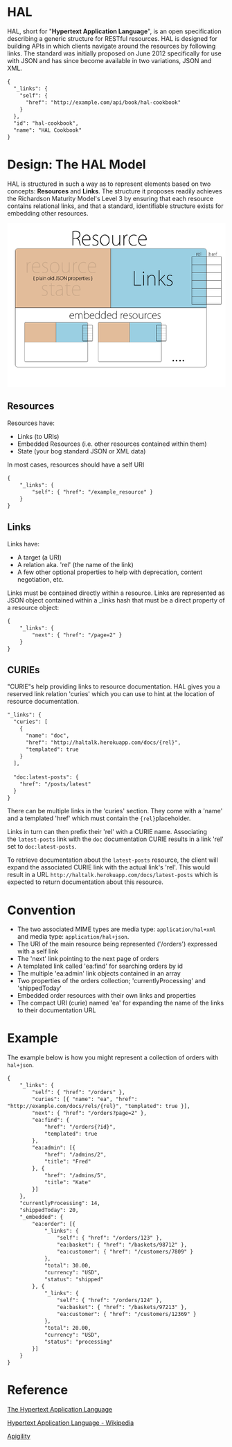# HAL

HAL, short for "**Hypertext Application Language**", is an open specification describing a generic structure for RESTful resources. HAL is designed for building APIs in which clients navigate around the resources by following links. The standard was initially proposed on June 2012 specifically for use with JSON and has since become available in two variations, JSON and XML.

    {
      "_links": {
        "self": {
          "href": "http://example.com/api/book/hal-cookbook"
        }
      },
      "id": "hal-cookbook",
      "name": "HAL Cookbook"
    }

# Design: The HAL Model

HAL is structured in such a way as to represent elements based on two concepts: **Resources** and **Links**. The structure it proposes readily achieves the Richardson Maturity Model's Level 3 by ensuring that each resource contains relational links, and that a standard, identifiable structure exists for embedding other resources.

![](images/Untitled-2749657e-c0dc-4fe8-af01-378f713d4c65.png)

## Resources

Resources have:

- Links (to URIs)
- Embedded Resources (i.e. other resources contained within them)
- State (your bog standard JSON or XML data)

In most cases, resources should have a self URI

    {
        "_links": {
            "self": { "href": "/example_resource" }
        }
    }

## Links

Links have:

- A target (a URI)
- A relation aka. 'rel' (the name of the link)
- A few other optional properties to help with deprecation, content negotiation, etc.

Links must be contained directly within a resource. Links are represented as JSON object contained within a _links hash that must be a direct property of a resource object:

    {
        "_links": {
            "next": { "href": "/page=2" }
        }
    }

## CURIEs

"CURIE"s help providing links to resource documentation. HAL gives you a reserved link relation 'curies' which you can use to hint at the location of resource documentation.

    "_links": {
      "curies": [
        {
          "name": "doc",
          "href": "http://haltalk.herokuapp.com/docs/{rel}",
          "templated": true
        }
      ],
    
      "doc:latest-posts": {
        "href": "/posts/latest"
      }
    }

There can be multiple links in the 'curies' section. They come with a 'name' and a templated 'href' which must contain the `{rel}`placeholder.

Links in turn can then prefix their 'rel' with a CURIE name. Associating the `latest-posts` link with the `doc` documentation CURIE results in a link 'rel' set to `doc:latest-posts`.

To retrieve documentation about the `latest-posts` resource, the client will expand the associated CURIE link with the actual link's 'rel'. This would result in a URL `http://haltalk.herokuapp.com/docs/latest-posts` which is expected to return documentation about this resource.

# Convention

- The two associated MIME types are media type: `application/hal+xml` and media type: `application/hal+json`.
- The URI of the main resource being represented ('/orders') expressed with a self link
- The 'next' link pointing to the next page of orders
- A templated link called 'ea:find' for searching orders by id
- The multiple 'ea:admin' link objects contained in an array
- Two properties of the orders collection; 'currentlyProcessing' and 'shippedToday'
- Embedded order resources with their own links and properties
- The compact URI (curie) named 'ea' for expanding the name of the links to their documentation URL

# Example

The example below is how you might represent a collection of orders with `hal+json`.

    {
        "_links": {
            "self": { "href": "/orders" },
            "curies": [{ "name": "ea", "href": "http://example.com/docs/rels/{rel}", "templated": true }],
            "next": { "href": "/orders?page=2" },
            "ea:find": {
                "href": "/orders{?id}",
                "templated": true
            },
            "ea:admin": [{
                "href": "/admins/2",
                "title": "Fred"
            }, {
                "href": "/admins/5",
                "title": "Kate"
            }]
        },
        "currentlyProcessing": 14,
        "shippedToday": 20,
        "_embedded": {
            "ea:order": [{
                "_links": {
                    "self": { "href": "/orders/123" },
                    "ea:basket": { "href": "/baskets/98712" },
                    "ea:customer": { "href": "/customers/7809" }
                },
                "total": 30.00,
                "currency": "USD",
                "status": "shipped"
            }, {
                "_links": {
                    "self": { "href": "/orders/124" },
                    "ea:basket": { "href": "/baskets/97213" },
                    "ea:customer": { "href": "/customers/12369" }
                },
                "total": 20.00,
                "currency": "USD",
                "status": "processing"
            }]
        }
    }

# Reference

[The Hypertext Application Language](http://stateless.co/hal_specification.html)

[Hypertext Application Language - Wikipedia](https://en.wikipedia.org/wiki/Hypertext_Application_Language)

[Apigility](https://apigility.org/documentation/api-primer/halprimer)